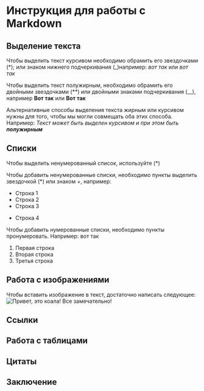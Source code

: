 # Инструкция для работы с Markdown

## Выделение текста

Чтобы выделить текст курсивом необходимо обрамить его звездочками (*); или знаком нижнего подчеркивания (_)например: *вот так* или _вот так_

Чтобы выделить текст полужирным, необходимо обрамить его двойными звездочками (**) или двойными знаками подчеркивания (__), например **Вот так** или __Вот так__

Альтернативные способы выделения текста жирным или курсивом нужны для того, чтобы мы могли совмещать оба этих способа. Например:
_Текст может быть выделен курсивом и при этом быть **полужирным**_

## Списки
Чтобы выделить ненумерованный список, используйте (*)

Чтобы добавить ненумерованные списки, необходимо пункты выделить звездочкой (*) или знаком +, например:
* Строка 1
* Строка 2
* Строка 3
+ Строка 4

Чтобы добавить нумерованные списки, необходимо пункты пронумеровать. Например: вот так

1. Первая строка
2. Вторая строка
3. Третья строка 
 

## Работа с изображениями
Чтобы вставить изображение в текст, достаточно написать следующее:
![Привет, это коала!](Koala.jpg)
Все  замечательно!
## Ссылки

## Работа с таблицами

## Цитаты

## Заключение
